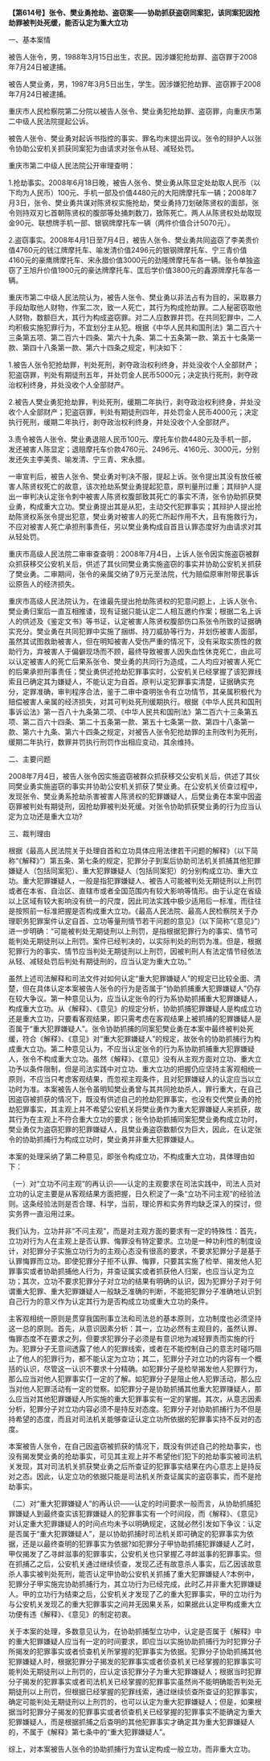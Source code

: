 **【第614号】张令、樊业勇抢劫、盗窃案——协助抓获盗窃同案犯，该同案犯因抢劫罪被判处死缓，能否认定为重大立功**

一、基本案情

被告人张令，男，1988年3月15日出生，农民。因涉嫌犯抢劫罪、盗窃罪于2008年7月24日被逮捕。

被告人樊业勇，男，1987年3月5日出生，学生。因涉嫌犯抢劫罪、盗窃罪于2008年7月24日被逮捕。

重庆市人民检察院第二分院以被告人张令、樊业勇犯抢劫罪、盗窃罪，向重庆市第二中级人民法院提起公诉。

被告人张令、樊业勇对起诉书指控的事实、罪名均未提出异议。张令的辩护人以张令协助公安机关抓获同案犯为由请求对张令从轻、减轻处罚。

重庆市第二中级人民法院公开审理查明：

1.抢劫事实。2008年6月18日晚，被告人张令、樊业勇从陈显定处劫取人民币（以下均为人民币）100元、手机一部及价值4480元的大阳牌摩托车一辆；2008年7月3日，张令、樊业勇共谋对陈贤权实施抢劫，樊业勇持刀划破陈贤权的面部，张令则持双刃匕首朝陈贤权的腹部等处捅刺数刀，致陈死亡。两人从陈贤权处劫取现金90元、联想牌手机一部、银钢牌摩托车一辆（两件价值合计5070元）。

2.盗窃事实。2008年4月1日至7月4日，被告人张令、樊业勇共同盗窃了李美贵价值4760元的钱江牌摩托车、喻发清价值2496元的银钢牌摩托车、宁三青价值4160元的豪鹰牌摩托车、宋永腊价值3000元的劲隆牌摩托车各一辆。张令单独盗窃了王旭升价值1900元的豪达牌摩托车、匡后学价值3800元的鑫源牌摩托车各一辆。

重庆市第二中级人民法院认为，被告人张令、樊业勇以非法占有为目的，采取暴力手段劫取他人财物，作案二次，致一人死亡，其行为构成抢劫罪。二人秘密窃取他人财物，数额巨大，其行为构成盗窃罪。对二人应数罪并罚。在共同犯罪中，二人均积极实施犯罪行为，不宜划分主从犯。根据《中华人民共和国刑法》第二百六十三条第五项、第二百六十四条、第六十九条、第二十五条第一款、第五十七条第一款、第四十八条第一款、第六十四条之规定，判决如下：

1.被告人张令犯抢劫罪，判处死刑，剥夺政治权利终身，并处没收个人全部财产；犯盗窃罪，判处有期徒刑五年，并处罚金人民币5000元；决定执行死刑，剥夺政治权利终身，并处没收个人全部财产。

2.被告人樊业勇犯抢劫罪，判处死刑，缓期二年执行，剥夺政治权利终身，并处没收个人全部财产；犯盗窃罪，判处有期徒刑四年，并处罚金人民币4000元；决定执行死刑，缓期二年执行，剥夺政治权利终身，并处没收个人全部财产。

3.责令被告人张令、樊业勇退赔人民币100元、摩托车价款4480元及手机一部，发还被害人陈显定；退赔摩托车价款4760元、2496元、4160元、3000元，分别发还失主李美贵、喻发清、宁三青、宋永腊。

一审宣判后，被告人张令、樊业勇对判决不服，提起上诉。张令提出其没有放任被害人陈贤权死亡的故意，该次抢劫系樊业勇提起犯意，原判量刑过重；其辩护人提出一审判决认定张令刺中被害人陈贤权腹部致其死亡的事实不清，张令协助抓获樊业勇，构成重大立功。樊业勇提出其是从犯，主动交代犯罪事实；其辩护人提出抢劫陈贤权系张令提出犯意，樊业勇对被害人的死亡所起作用不大，且有施救行为，不应对被害人死亡承担刑事责任，另以樊业勇构成自首且认罪态度好为由请求对其从轻处罚。

重庆市高级人民法院二审审查查明：2008年7月4日，上诉人张令因实施盗窃被群众抓获移交公安机关后，供述了其伙同樊业勇实施盗窃的事实并协助公安机关抓获了樊业勇。二审期间，张令的亲属交纳了9万元至法院，代为赔偿原审附带民事诉讼原告人的经济损失。

重庆市高级人民法院认为，在谁最先提出抢劫陈贤权的犯意问题上，上诉人张令、樊业勇归案后一直互相推诿，现有证据只能认定二人相互邀约作案；根据二名上诉人的供述及《鉴定文书》等书证，认定被害人陈贤权腹部伤口系张令所致的证据确实充分。樊业勇在共同犯罪中实施了捆绑、持刀威胁等行为，并划伤被害人面部，虽然其试图救助被害人，但在明知被害人受伤严重的情况下，没有采取实质性的救助行为，弃被害人于偏僻现场而不顾，最终导致被害人因失血性休克死亡，由此可以认定被害人的死亡后果系张令、樊业勇的共同行为造成，二人均应对被害人死亡的后果承担刑事责任；樊业勇供述抢劫犯罪事实时，公安机关已经掌握了该犯罪线索且已确定其为嫌疑人，不能认定为自首。原判认定犯罪事实清楚，证据确实充分，定罪准确，审判程序合法，鉴于二审中查明张令有立功情节，其亲属积极代为赔偿被害人亲属的经济损失，对其可判处死刑缓期执行。根据《中华人民共和国刑事诉讼法》第一百八十九条第二项、《中华人民共和国刑法》第二百六十三条第五项、第二百六十四条、第二十五条第一款、第五十七条第一款、第四十八条第一款、第六十九条、第六十四条之规定，对被告人张令犯抢劫罪的主刑改判为死刑，缓期二年执行，数罪并罚执行刑罚作出相应变动，其余维持。

二、主要问题

2008年7月4日，被告人张令因实施盗窃被群众抓获移交公安机关后，供述了其伙同樊业勇实施盗窃的事实并协助公安机关抓获了樊业勇。在公安机关侦查过程中，发现张令、樊业勇系抢劫杀害被害人陈贤权的犯罪嫌疑人，后樊业勇在本案中因盗窃罪被判处有期徒刑，因抢劫罪被判处死缓。对张令协助抓获樊业勇的行为应当认定为立功还是重大立功?

三、裁判理由

根据《最高人民法院关于处理自首和立功具体应用法律若干问题的解释》（以下简称“《解释》”）第五条、第七条的规定，犯罪分子到案后协助司法机关抓捕其他犯罪嫌疑人（包括同案犯）、重大犯罪嫌疑人（包括同案犯）的分别构成立功、重大立功。重大犯罪嫌疑人，一般是指犯罪嫌疑人、被告人可能被判处无期徒刑以上刑罚或者在本省、自治区、直辖市或者全国范围内有较大影响等情形。由于认定在省级以上区域有较大影响没有统一的尺度，因此司法实践中极少适用后一标准，而往往是按照前一标准把握是否构成重大立功。《最高人民法院、最高人民检察院关于办理职务犯罪案件认定自首、立功等量刑情节若干问题的意见》（以下简称“《意见》”）进一步明确：“可能被判处无期徒刑以上刑罚，是指根据犯罪行为的事实、情节可能判处无期徒刑以上刑罚。案件已经判决的，以实际判处的刑罚为准。但是，根据犯罪行为的事实、情节应当判处无期徒刑以上刑罚，因被判刑人有法定情节经依法从轻、减轻处罚后判处有期徒刑的，应当认定为重大立功。”

虽然上述司法解释和司法文件对如何认定“重大犯罪嫌疑人”的规定已比较全面、清楚，但在具体认定本案被告人张令的行为是否属于“协助抓捕重大犯罪嫌疑人”仍存在较大争议。第一种意见认为，应当认定张令的行为系协助抓捕重大犯罪嫌疑人，构成重大立功。从《解释》、《意见》的规定分析，协助抓捕犯罪嫌疑人是构成立功还是重大立功，只要看客观结果，即只需考虑在客观结果上被抓捕的犯罪嫌疑人是否属于“重大犯罪嫌疑人”。张令协助抓捕的同案犯樊业勇在本案中最终被判处死缓，符合《解释》、《意见》对“重大犯罪嫌疑人”的规定，故张令的协助抓捕行为构成重大立功。第二种意见认为，不应当认定张令的行为系协助抓捕重大犯罪嫌疑人，张令不构成重大立功。虽然《解释》、《意见》没有从主观方面对立功、重大立功予以条件限制，但是司法实践中对立功、重大立功的把握仍应坚持主客观相统一原则，不应当只考虑客观结果，而忽视主观条件，且对犯罪嫌疑人的认定应当以立功时为准。本案被告人张令虽明知樊业勇曾与其共同抢劫杀人，罪行重大，在自己因盗窃被抓获的情况下，既没有供述自己的抢劫犯罪事实，也没有交代樊业勇的抢劫犯罪事实，其主观上并不希望公安机关将樊业勇作为重大犯罪嫌疑人来抓获，故其行为在主观上不符合重大立功的要求；张令协助抓捕同案犯樊业勇构成立功时，樊业勇仅为盗窃犯罪的犯罪嫌疑人，且樊业勇盗窃数额仅为巨大，因此，在认定张令的协助抓捕行为构成立功时，樊业勇并非重大犯罪嫌疑人。

本案的处理采纳了第二种意见，即张令构成立功，不构成重大立功，具体理由如下：

（一）对“立功不问主观”的再认识——认定的主观要求在司法实践中，司法人员对立功的认定主要是从客观结果方面把握，日久积淀了一条“立功不问主观”的经验法则。这条经验法则是否合理、科学，当前，理论界和实务界均缺乏深入的探讨，但实务界一直沿用过来。

我们认为，立功并非“不问主观”，而是对主观方面的要求有一定的特殊性：首先，立功对行为人在主观上是否认罪、悔罪没有特定要求。立功是一种功利性的制度设计，对犯罪分子实施立功行为的主观心态没有很高的要求，不要求犯罪分子是基于认罪悔罪而立功。即使犯罪分子拒不认罪、悔罪，只要其实施了检举、揭发他人犯罪事实或者协助抓捕他人行为，并查证属实或者抓获他人归案，也应当认定为立功；其次，立功不要求犯罪分子对立功的结果有明确的认识，因为犯罪分子对于何谓重大犯罪、重大犯罪嫌疑人一般缺乏准确的判断，不能把犯罪分子准确地认识到自己行为的意义作为认定其行为是否构成立功或重大立功的条件。

主客观相统一原则是贯穿我国刑事立法和司法总的基本原则，立功制度也必须坚持这一总的原则。首先，从意识因素分析：其一，立功必然有主观目的，虽然认罪、悔罪态度不在要求之列，但要求犯罪分子必须是有意识地为减轻罪责而实施的行为。犯罪分子无意间透露了他人的犯罪线索，或者在不能控制自己的意志时碰巧阻止了他人的犯罪行为，都不能认定为立功；其二，犯罪分子对立功的内容有一个概括的认识，尽管这一认识不要求十分精确。如犯罪分子是检举揭发他人犯罪行为，那么应当对他人犯罪事实仃一定的了解。如犯罪分子是阻止他人犯罪活动，那么应当对他人犯罪活动有一定的觉察。如犯罪分子是协助抓捕其他重大犯罪赚疑人，那么应当对其他犯罪嫌疑人所实施的重大犯罪事实有一定的掌握。其次，从意志因素分析，犯罪分子对立功内容必须不是持反对态度。犯罪分子对协助抓捕行为不但是持希望的态度，而且对司法机关能够查证认定立功所依据的犯罪事实持不反对的态度。

本案被告人张令，在自己因盗窃被抓获的情况下，既没有供述自己的抢劫事实，也没有揭发樊业勇的抢劫事实，可见其主观上并不希望他们犯下的抢劫事实被司法机关发现，其对司法机关抓获樊业勇之后所查证的犯罪事实结果在内心意志上是持反对之态。因此，认定立功的依据只能是司法机关所查证属实的盗窃事实，而不是抢劫事实。

（二）对“重大犯罪嫌疑人”的再认识——认定的时间要求一般而言，从协助抓捕犯罪嫌疑人到最终查实该犯罪嫌疑人的犯罪事实有一个时间段，而《解释》、《意见》对认定重大犯罪嫌疑人的时间点均未予以明确规定，这就必然引发如下争议：认定是否属于“重大犯罪嫌疑人”，是以协助抓捕时司法机关即可确定的犯罪事实为依据，还是以最终查明的犯罪事实为依据?如犯罪分子甲协助抓捕犯罪嫌疑人乙时，甲仅揭发了乙寻衅滋事的犯罪事实，公安机关也只掌握乙寻衅滋事的犯罪事实。但在抓捕乙之后，公安机关通过继续侦查，发现乙还有故意杀人事实，后乙因该故意杀人事实被判处死刑，能否认定甲协助公安机关抓捕了重大犯罪嫌疑人?本例中，犯罪分子甲实施完协助抓捕行为，其立功行为已经完成，此时乙并非重大犯罪嫌疑人。甲的立功行为结束之后，公安机关才发现了乙的重大犯罪事实，甲的立功行为与公安机关发现乙的重大犯罪事实之间并无因果关系，如果据此认定甲构成重大立功便有违《解释》、《意见》的制定初衷。

关于本案的处理，多数意见认为，在协助抓捕型立功中，认定是否属于《解释》中的重大犯罪嫌疑人应当有一定的时间要求，即应当以实施协助抓捕行为时犯罪分子所揭发的犯罪事实或者侦查机关所掌握的犯罪事实为依据。犯罪分子协助抓捕其他犯罪嫌疑人时，根据犯罪分子揭发的犯罪事实或者侦查机关已经掌握的犯罪事实可能判处无期徒刑以上刑罚的，应认定该犯罪分子为重大犯罪嫌疑人；根据当时犯罪分子揭发的犯罪事实或者司法机关已经掌握的犯罪事实虽然尚不能明确能否判处无期徒刑以上刑罚，但根据已经掌握的犯罪线索，通过继续侦查所查证的犯罪事实，确定可能判处无期徒刑以上刑罚的，也可以认定为重大犯罪嫌疑人；但是，如果根据当时犯罪分子揭发的犯罪事实或者侦查机关已经掌握的犯罪事实不能确定为重大犯罪嫌疑人，而是根据抓捕之后查明的其他犯罪事实才确定其为重大犯罪嫌疑人的，不属于《解释》第七条中的“重大犯罪嫌疑人”。

综上，对本案被告人张令的协助抓捕行为宜认定构成一般立功，而非重大立功。